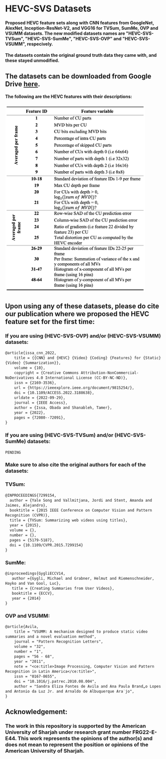 # **HEVC-SVS Datasets**

#### Proposed HEVC feature sets along with CNN features from GoogleNet, AlexNet, Inception-ResNet-V2, and VGG16 for TVSum, SumMe, OVP and VSUMM datasets. The new modified datasets names are "HEVC-SVS-TVSum", "HEVC-SVS-SumMe", "HEVC-SVS-OVP" and "HEVC-SVS-VSUMM", respecively.

#### The datasets contain the original ground truth data they came with, and these stayed unmodified.

## The datasets can be downloaded from Google Drive [here](https://drive.google.com/drive/folders/1s1RfJTeAesyTQdwOuOSdV3PrZ5r6gbKz?usp=sharing).

#### The following are the HEVC features with their descriptions:

<img src="HEVC-Features.png" alt="HEVC Features extracted" width="450"/>

## Upon using any of these datasets, please do cite our publication where we proposed the HEVC feature set for the first time:

### If you are using (HEVC-SVS-OVP) and/or (HEVC-SVS-VSUMM) datasets:
```
@article{issa_cnn_2022,
	title = {{CNN} and {HEVC} {Video} {Coding} {Features} for {Static} {Video} {Summarization}},
	volume = {10},
	copyright = {Creative Commons Attribution-NonCommercial-NoDerivatives 4.0 International License (CC-BY-NC-ND)},
	issn = {2169-3536},
	url = {https://ieeexplore.ieee.org/document/9815254/},
	doi = {10.1109/ACCESS.2022.3188638},
	urldate = {2022-09-29},
	journal = {IEEE Access},
	author = {Issa, Obada and Shanableh, Tamer},
	year = {2022},
	pages = {72080--72091},
}

```
### If you are using (HEVC-SVS-TVSum) and/or (HEVC-SVS-SumMe) datasets:
```
PENDING
```
### Make sure to also cite the original authors for each of the datasets:

### TVSum:
```
@INPROCEEDINGS{7299154,
  author = {Yale Song and Vallmitjana, Jordi and Stent, Amanda and Jaimes, Alejandro},
  booktitle = {2015 IEEE Conference on Computer Vision and Pattern Recognition (CVPR)}, 
  title = {TVSum: Summarizing web videos using titles}, 
  year = {2015},
  volume = {},
  number = {},
  pages = {5179-5187},
  doi = {10.1109/CVPR.2015.7299154}
}
```

### SumMe:
```
@inproceedings{GygliECCV14,
   author ={Gygli, Michael and Grabner, Helmut and Riemenschneider, Hayko and Van Gool, Luc},
   title = {Creating Summaries from User Videos},
   booktitle = {ECCV},
   year = {2014}
}
```

### OVP and VSUMM:
```
@article{Avila,
    title = "VSUMM: A mechanism designed to produce static video summaries and a novel evaluation method",
    journal = "Pattern Recognition Letters",
    volume = "32",
    number = "1",
    pages = "56 - 68",
    year = "2011",
    note = "<ce:title>Image Processing, Computer Vision and Pattern Recognition in Latin America</ce:title>",
    issn = "0167-8655",
    doi = "10.1016/j.patrec.2010.08.004",
    author = "Sandra Eliza Fontes de Avila and Ana Paula Brand„o Lopes and Antonio da Luz Jr. and Arnaldo de Albuquerque Ara˙jo",
}
```

## Acknowledgement:
### The work in this repository is supported by the American University of Sharjah under research grant number FRG22-E-E44. This work represents the opinions of the author(s) and does not mean to represent the position or opinions of the American University of Sharjah.


